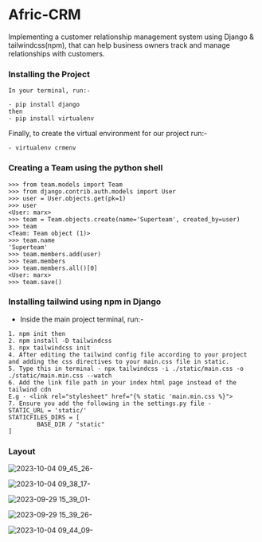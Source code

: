 # Afric-CRM
Implementing a customer relationship management system using Django & tailwindcss(npm), that can help business owners track and manage relationships with customers.

### Installing the Project
```
In your terminal, run:-

- pip install django
then
- pip install virtualenv
```
Finally, to create the virtual environment for our project run:-
```
- virtualenv crmenv
```
### Creating a Team using the python shell 

```
>>> from team.models import Team
>>> from django.contrib.auth.models import User
>>> user = User.objects.get(pk=1)
>>> user
<User: marx>
>>> team = Team.objects.create(name='Superteam', created_by=user)
>>> team
<Team: Team object (1)>
>>> team.name
'Superteam'
>>> team.members.add(user)
>>> team.members
>>> team.members.all()[0]
<User: marx>
>>> team.save()
```
### Installing tailwind using npm in Django

- Inside the main project terminal, run:-
```
1. npm init then
2. npm install -D tailwindcss
3. npx tailwindcss init
4. After editing the tailwind config file according to your project and adding the css directives to your main.css file in static.
5. Type this in terminal - npx tailwindcss -i ./static/main.css -o ./static/main.min.css --watch
6. Add the link file path in your index html page instead of the tailwind cdn
E.g - <link rel="stylesheet" href="{% static 'main.min.css %}">
7. Ensure you add the following in the settings.py file -
STATIC_URL = 'static/'
STATICFILES_DIRS = [
        BASE_DIR / "static"
]
```
### Layout
![2023-10-04 09_45_26-](https://github.com/Marx-wrld/Afric-CRM/assets/105711066/b31c78ef-71ab-4991-9405-f42c281428c2)

![2023-10-04 09_38_17-](https://github.com/Marx-wrld/Afric-CRM/assets/105711066/ff98c4e8-7155-40da-ba28-c64746f7a193)

![2023-09-29 15_39_01-](https://github.com/Marx-wrld/Afric-CRM/assets/105711066/1fca42f3-8a8a-4a41-88bf-2fc56cf75a07)

![2023-09-29 15_39_26-](https://github.com/Marx-wrld/Afric-CRM/assets/105711066/6722b5bb-e945-4208-882e-2320f5485a43)

![2023-10-04 09_44_09-](https://github.com/Marx-wrld/Afric-CRM/assets/105711066/36cf226d-92cf-48f2-8ed1-42b7a12f0df7)


